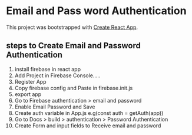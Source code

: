 # Email and Pass word Authentication

This project was bootstrapped with [Create React App](https://github.com/facebook/create-react-app).

## steps to Create Email and Password Authentication

1. install firebase in react app
2. Add Project in Firebase Console.....
2. Register App
3. Copy firebase config and Paste in firebase.init.js
4. export app 
5. Go to Firebase authentication > email and password 
6. Enable Email Password and Save
7. Create auth variable in App.js e.g(const auth = getAuth(app))
8. Go to Docs > build > authentication > Password Authentication
9. Create Form and input fields to Receive email and password
